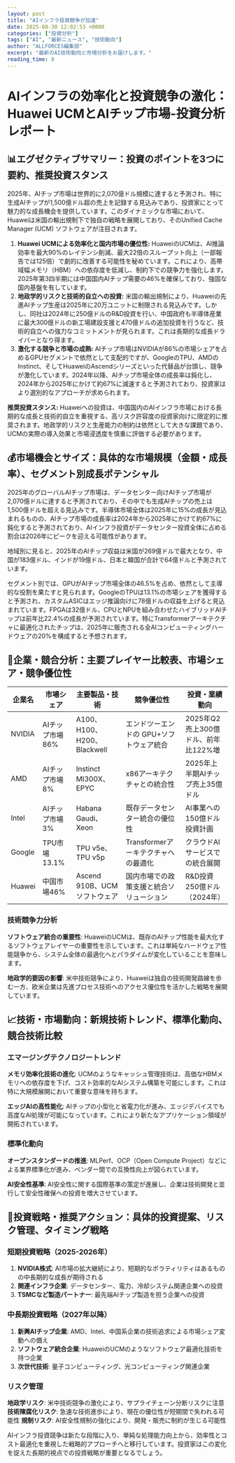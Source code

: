 ```yaml
---
layout: post
title: "AIインフラ投資競争が加速"
date: 2025-08-30 12:02:53 +0000
categories: ["投資分析"]
tags: ["AI", "最新ニュース", "技術動向"]
author: "ALLFORCES編集部"
excerpt: "最新のAI技術動向と市場分析をお届けします。"
reading_time: 8
---
```

# **AIインフラの効率化と投資競争の激化：Huawei UCMとAIチップ市場**-投資分析レポート

## 📊エグゼクティブサマリー：投資のポイントを3つに要約、推奨投資スタンス

2025年、AIチップ市場は世界的に2,070億ドル規模に達すると予測され、特に生成AIチップが1,500億ドル超の売上を記録する見込みであり、投資家にとって魅力的な成長機会を提供しています。このダイナミックな市場において、Huaweiは米国の輸出規制下で独自の戦略を展開しており、そのUnified Cache Manager (UCM) ソフトウェアが注目されます。

1.  **Huawei UCMによる効率化と国内市場の優位性:** HuaweiのUCMは、AI推論効率を最大90%のレイテンシ削減、最大22倍のスループット向上（一部報告では125倍）で劇的に改善する可能性を秘めています。これにより、高帯域幅メモリ（HBM）への依存度を低減し、制約下での競争力を強化します。2025年第3四半期には中国国内AIチップ需要の46%を確保しており、強固な国内基盤を有しています。
2.  **地政学的リスクと技術的自立への投資:** 米国の輸出規制により、Huaweiの先進AIチップ生産は2025年に20万ユニットに制限される見込みです。しかし、同社は2024年に250億ドルのR&D投資を行い、中国政府も半導体産業に最大300億ドルの新工場建設支援と470億ドルの追加投資を行うなど、技術的自立への強力なコミットメントが見られます。これは長期的な成長ドライバーとなり得ます。
3.  **激化する競争と市場の成熟:** AIチップ市場はNVIDIAが86%の市場シェアを占めるGPUセグメントで依然として支配的ですが、GoogleのTPU、AMDのInstinct、そしてHuaweiのAscendシリーズといった代替品が台頭し、競争が激化しています。2024年以降、AIチップ市場全体の成長率は鈍化し、2024年から2025年にかけて約67%に減速すると予測されており、投資家はより選別的なアプローチが求められます。

**推奨投資スタンス:** Huaweiへの投資は、中国国内のAIインフラ市場における長期的な成長と技術的自立を重視する、高リスク許容度の投資家向けに限定的に推奨されます。地政学的リスクと生産能力の制約は依然として大きな課題であり、UCMの実際の導入効果と市場浸透度を慎重に評価する必要があります。

## 💰市場機会とサイズ：具体的な市場規模（金額・成長率）、セグメント別成長ポテンシャル

2025年のグローバルAIチップ市場は、データセンター向けAIチップ市場が2,070億ドルに達すると予測されており、その中でも生成AIチップの売上は1,500億ドルを超える見込みです。半導体市場全体は2025年に15%の成長が見込まれるものの、AIチップ市場の成長率は2024年から2025年にかけて約67%に鈍化すると予測されており、AIインフラ投資がデータセンター投資全体に占める割合は2026年にピークを迎える可能性があります。

地域別に見ると、2025年のAIチップ収益は米国が269億ドルで最大となり、中国が183億ドル、インドが19億ドル、日本と韓国が合計で64億ドルと予測されています。

セグメント別では、GPUがAIチップ市場全体の46.5%を占め、依然として主導的な役割を果たすと見られます。GoogleのTPUは13.1%の市場シェアを獲得すると予測され、カスタムASICはエッジ推論向けに78億ドルの収益を上げると見込まれています。FPGAは32億ドル、CPUとNPUを組み合わせたハイブリッドAIチップは前年比22.4%の成長が予測されています。特にTransformerアーキテクチャに最適化されたチップは、2025年に販売される全AIコンピューティングハードウェアの20%を構成すると予想されます。

## 🏢企業・競合分析：主要プレイヤー比較表、市場シェア・競争優位性

| 企業名 | 市場シェア | 主要製品・技術 | 競争優位性 | 投資・業績動向 |
|--------|-----------|-------------|-----------|-------------|
| NVIDIA | AIチップ市場86% | A100、H100、H200、Blackwell | エンドツーエンドの GPU+ソフトウェア統合 | 2025年Q2売上300億ドル、前年比122%増 |
| AMD | AIチップ市場8% | Instinct MI300X、EPYC | x86アーキテクチャとの統合性 | 2025年上半期AIチップ売上35億ドル |
| Intel | AIチップ市場3% | Habana Gaudi、Xeon | 既存データセンター統合の優位性 | AI事業への150億ドル投資計画 |
| Google | TPU市場13.1% | TPU v5e、TPU v5p | Transformerアーキテクチャへの最適化 | クラウドAIサービスでの統合展開 |
| Huawei | 中国市場46% | Ascend 910B、UCMソフトウェア | 国内市場での政策支援と統合ソリューション | R&D投資250億ドル（2024年） |

### 技術競争力分析

**ソフトウェア統合の重要性**: HuaweiのUCMは、既存のAIチップ性能を最大化するソフトウェアレイヤーの重要性を示しています。これは単純なハードウェア性能競争から、システム全体の最適化へとパラダイムが変化していることを意味します。

**地政学的要因の影響**: 米中技術競争により、Huaweiは独自の技術開発路線を歩む一方、欧米企業は先進プロセス技術へのアクセス優位性を活かした戦略を展開しています。

## 📈技術・市場動向：新規技術トレンド、標準化動向、競合技術比較

### エマージングテクノロジートレンド

**メモリ効率化技術の進化**: UCMのようなキャッシュ管理技術は、高価なHBMメモリへの依存度を下げ、コスト効率的なAIシステム構築を可能にします。これは特に大規模展開において重要な意味を持ちます。

**エッジAIの高性能化**: AIチップの小型化と省電力化が進み、エッジデバイスでも高度なAI処理が可能になっています。これにより新たなアプリケーション領域が開拓されています。

### 標準化動向

**オープンスタンダードの推進**: MLPerf、OCP（Open Compute Project）などによる業界標準化が進み、ベンダー間での互換性向上が図られています。

**AI安全性基準**: AI安全性に関する国際基準の策定が進展し、企業は技術開発と並行して安全性確保への投資を増大させています。

## 💼投資戦略・推奨アクション：具体的投資提案、リスク管理、タイミング戦略

### 短期投資戦略（2025-2026年）

1. **NVIDIA株式**: AI市場の拡大継続により、短期的なボラティリティはあるものの中長期的な成長が期待される
2. **関連インフラ企業**: データセンター、電力、冷却システム関連企業への投資
3. **TSMCなど製造パートナー**: 最先端AIチップ製造を担う企業への投資

### 中長期投資戦略（2027年以降）

1. **新興AIチップ企業**: AMD、Intel、中国系企業の技術追求による市場シェア変動への備え
2. **ソフトウェア統合企業**: HuaweiのUCMのようなソフトウェア最適化技術を持つ企業
3. **次世代技術**: 量子コンピューティング、光コンピューティング関連企業

### リスク管理

**地政学リスク**: 米中技術競争の激化により、サプライチェーン分断リスクに注意
**技術陳腐化リスク**: 急速な技術進歩により、現在の優位性が短期間で失われる可能性
**規制リスク**: AI安全性規制の強化により、開発・販売に制約が生じる可能性

AIインフラ投資競争は新たな段階に入り、単純な処理能力向上から、効率性とコスト最適化を重視した戦略的アプローチへと移行しています。投資家はこの変化を捉えた長期的視点での投資戦略が重要となるでしょう。
